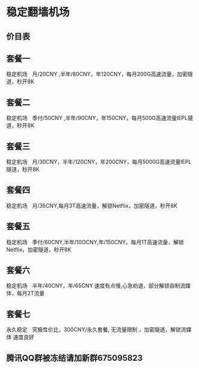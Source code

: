 # 稳定翻墙机场

## 价目表

## 套餐一
稳定机场ㅤ月/20CNY ,半年/80CNY，年120CNY，每月200G高速流量，加密隧道，秒开8K

## 套餐二
稳定机场ㅤ季付/50CNY ,半年/90CNY，年150CNY，每月500G高速流量IEPL隧道，秒开8K

## 套餐三
稳定机场ㅤ月/30CNY，半年/120CNY，年200CNY，每月5000G高速流量IEPL隧道，秒开8K

## 套餐四
稳定机场ㅤ月/35CNY,每月3T高速流量，解锁Netflix，加密隧道，秒开8K

## 套餐五
稳定机场ㅤ季付/60CNY,半年/10OCNY,年/150CNY。每月1T高速流量，解锁Netflix，加密隧道，秒开8K

## 套餐六
稳定机场ㅤ半年/40CNY，年/65CNY 速度有点慢,心急劝退，部分解锁自制流媒体，每月2T流量

## 套餐七
永久稳定ㅤ究极性价比，300CNY/永久套餐, 无流量限制 ，加密隧道，解锁流媒体 速度良好

## 腾讯QQ群被冻结请加新群675095823
